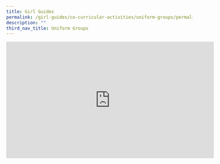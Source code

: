 ```yaml
---
title: Girl Guides
permalink: /girl-guides/co-curricular-activities/uniform-groups/permalink/
description: ""
third_nav_title: Uniform Groups
---
```

<iframe width="560" height="315" src="https://www.youtube.com/embed/UtgKzwbjmjU" title="YouTube video player" frameborder="0" allow="accelerometer; autoplay; clipboard-write; encrypted-media; gyroscope; picture-in-picture" allowfullscreen></iframe>